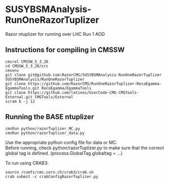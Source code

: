 SUSYBSMAnalysis-RunOneRazorTuplizer
=============================

Razor ntuplizer for running over LHC Run 1 AOD

Instructions for compiling in CMSSW
--------------

    cmsrel CMSSW_5_3_26
    cd CMSSW_5_3_26/src
    cmsenv
    git clone git@github.com:RazorCMS/SUSYBSMAnalysis-RunOneRazorTuplizer SUSYBSMAnalysis/RunOneRazorTuplizer
    git clone https://github.com/RazorCMS/RunOneRazorTuplizer-RecoEgamma-EgammaTools.git RecoEgamma/EgammaTools
    git clone https://github.com/latinos/UserCode-CMG-CMGTools-External.git CMGTools/External
    scram b -j 12
    
Running the BASE ntuplizer
--------------

    cmsRun python/razorTuplizer_MC.py
    cmsRun python/razorTuplizer_data.py

Use the appropriate python config file for data or MC.    
Before running, check python/razorTuplizer.py to make sure that the correct global tag is defined. (process.GlobalTag.globaltag = ...)

To run using CRAB3:

    source /cvmfs/cms.cern.ch/crab3/crab.sh
    crab submit -c crabConfigRazorTuplizer.py
